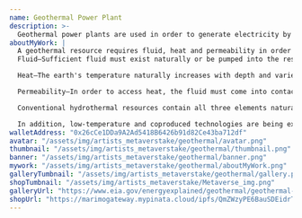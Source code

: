 ```yaml
---
name: Geothermal Power Plant
description: >-
  Geothermal power plants are used in order to generate electricity by the use of geothermal energy (the Earth's internal thermal energy). They essentially work the same as a coal or nuclear power plant, the main difference being the heat source. With geothermal, the Earth's heat replaces the boiler of a coal plant or the reactor of a nuclear plant.
aboutMyWork: |
  A geothermal resource requires fluid, heat and permeability in order to generate electricity:
  Fluid—Sufficient fluid must exist naturally or be pumped into the reservoir.

  Heat—The earth's temperature naturally increases with depth and varies based on geographic location.

  Permeability—In order to access heat, the fluid must come into contact with the heated rock, either via natural fractures or through stimulating the rock.

  Conventional hydrothermal resources contain all three elements naturally. Increasingly, however, geothermal systems where subsurface fluid and permeability are lacking are being engineered or enhanced to access the earth's heat by adding fluid to these hot subsurface resources. Known as enhanced geothermal systems (EGS), this technology could be a game-changer in the geothermal sector, tapping 100+ gigawatts of geothermal energy, roughly ten percent of domestic energy demand.

  In addition, low-temperature and coproduced technologies are being explored for near-term power solutions.
walletAddress: "0x26cCe1DDa9A2Ad5418B6426b91d82Ce43ba712df"
avatar: "/assets/img/artists_metaverstake/geothermal/avatar.png"
thumbnail: "/assets/img/artists_metaverstake/geothermal/thumbnail.png"
banner: "/assets/img/artists_metaverstake/geothermal/banner.png"
mywork: "/assets/img/artists_metaverstake/geothermal/aboutMyWork.png"
galleryTumbnail: "/assets/img/artists_metaverstake/geothermal/gallery.png"
shopTumbnail: "/assets/img/artists_metaverstake/Metaverse_img.png"
galleryUrl: "https://www.eia.gov/energyexplained/geothermal/geothermal-power-plants.php"
shopUrl: "https://marimogateway.mypinata.cloud/ipfs/QmZWzyPE6BauSDEidrTjwvuJoxN83HkD8CjGZveRDoB6QD/"
---
```

